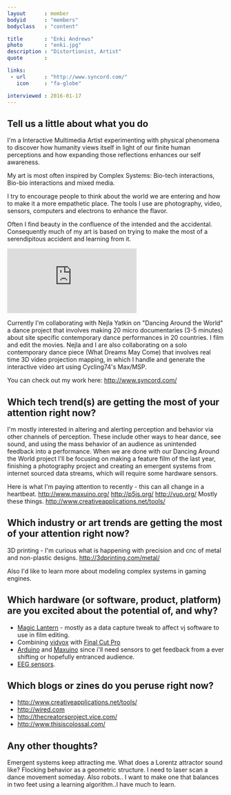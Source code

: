 ```yaml
---
layout      : member
bodyid      : "members"
bodyclass   : "content"

title       : "Enki Andrews"
photo       : "enki.jpg"
description : "Distortionist, Artist"
quote       :

links:
 - url      : "http://www.syncord.com/"
   icon     : "fa-globe"

interviewed : 2016-01-17
---
```


## Tell us a little about what you do
I'm a Interactive Multimedia Artist experimenting with physical phenomena to discover how humanity views itself in light of our finite human perceptions and how expanding those reflections enhances our self awareness.

My art is most often inspired by Complex Systems: Bio-tech interactions, Bio-bio interactions and mixed media.

I try to encourage people to think about the world we are entering and how to make it a more empathetic place. The tools I use are photography, video, sensors, computers and electrons to enhance the flavor.

Often I find beauty in the confluence of the intended and the accidental. Consequently much of my art is based on trying to make the most of a serendipitous accident and learning from it.

<div class="video">
	<iframe src="https://www.youtube.com/embed/ccLvJrCSVdI" frameborder="0" webkitallowfullscreen mozallowfullscreen allowfullscreen></iframe>
</div>

Currently I'm collaborating with Nejla Yatkin on "Dancing Around the World" a dance project that involves making 20 micro documentaries (3-5 minutes) about site specific contemporary dance performances in 20 countries. I film and edit the movies.
Nejla and I are also collaborating on a solo contemporary dance piece (What Dreams May Come) that involves real time 3D video projection mapping, in which I handle and generate the interactive video art using Cycling74's Max/MSP.

You can check out my work here: <http://www.syncord.com/>

## Which tech trend(s) are getting the most of your attention right now?

I'm mostly interested in altering and alerting perception and behavior via other channels of perception. These include other ways to hear dance, see sound, and using the mass behavior of an audience as unintended feedback into a performance. When we are done with our Dancing Around the World project I'll be focusing on making a feature film of the last year, finishing a photography project and creating an emergent systems from internet sourced data streams, which will require some hardware sensors.

Here is what I'm paying attention to recently - this can all change in a heartbeat.
<http://www.maxuino.org/>
<http://p5js.org/>
<http://vuo.org/>
Mostly these things. <http://www.creativeapplications.net/tools/>

## Which industry or art trends are getting the most of your attention right now?
3D printing - I'm curious what is happening with precision and cnc of metal and non-plastic designs.
<http://3dprinting.com/metal/>

Also I'd like to learn more about modeling complex systems in gaming engines.

## Which hardware (or software, product, platform) are you excited about the potential of, and why?
- [Magic Lantern](http://www.magiclantern.fm/) - mostly as a data capture tweak to affect vj software to use in film editing.
- Combining [vidvox](https://vidvox.net/) with [Final Cut Pro](http://www.apple.com/final-cut-pro/)
- [Arduino](https://www.arduino.cc/) and [Maxuino](http://www.maxuino.org) since i'll need sensors to get feedback from a ever shifting or hopefully entranced audience.
- [EEG sensors](https://en.wikipedia.org/wiki/Comparison_of_consumer_brain–computer_interfaces).

## Which blogs or zines do you peruse right now?
- <http://www.creativeapplications.net/tools/>
- <http://wired.com>
- <http://thecreatorsproject.vice.com/>
- <http://www.thisiscolossal.com/>

## Any other thoughts?
Emergent systems keep attracting me. What does a Lorentz attractor sound like?  Flocking behavior as a geometric structure. I need to laser scan a dance movement someday.
Also robots.. I want to make one that balances in two feet using a learning algorithm..I have much to learn.
